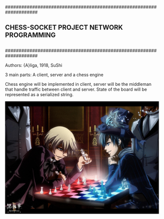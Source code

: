####################################################################
##                                                                ##
##            CHESS-SOCKET PROJECT NETWORK PROGRAMMING            ##  
##                                                                ##      
####################################################################

Authors: {A}liga, 1918, SuShi

3 main parts: A client, server and a chess engine

Chess engine will be implemented in client, server will be the middleman that handle
traffic between client and server. State of the board will be represented as a serialized
string.

![alt text](https://raw.githubusercontent.com/Alic3Margatroid/Chess-Socket/master/chess.jpg)